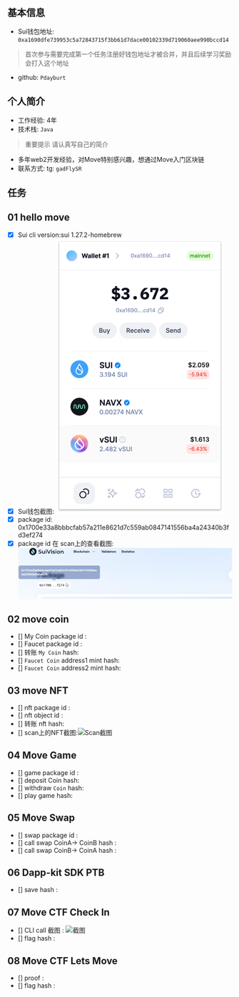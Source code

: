 ## 基本信息
- Sui钱包地址: `0xa1690dfe739953c5a72843715f3bb61d7dace00102339d719060aee990bccd14`
> 首次参与需要完成第一个任务注册好钱包地址才被合并，并且后续学习奖励会打入这个地址
- github: `Pdayburt`

## 个人简介
- 工作经验: 4年
- 技术栈: `Java` 
> 重要提示 请认真写自己的简介
- 多年web2开发经验，对Move特别感兴趣，想通过Move入门区块链
- 联系方式: tg: `gadFlySR` 

## 任务

##   01 hello move  
- [X] Sui cli version:sui 1.27.2-homebrew
- [X] Sui钱包截图: ![Sui钱包截图](./images/img.png)
- [x] package id: 0x1700e33a8bbbcfab57a211e8621d7c559ab0847141556ba4a24340b3fd3ef274
- [x] package id 在 scan上的查看截图:![Scan截图](./images/img_1.png)

##   02 move coin
- [] My Coin package id : 
- [] Faucet package id : 
- [] 转账 `My Coin` hash:
- [] `Faucet Coin` address1 mint hash:
- [] `Faucet Coin` address2 mint hash:

##   03 move NFT
- [] nft package id :
- [] nft object id : 
- [] 转账 nft  hash:
- [] scan上的NFT截图:![Scan截图](./images/你的图片地址)

##   04 Move Game
- [] game package id :
- [] deposit Coin hash:
- [] withdraw `Coin` hash:
- [] play game hash:

##   05 Move Swap
- [] swap package id :
- [] call swap CoinA-> CoinB  hash :
- [] call swap CoinB-> CoinA  hash :

##   06 Dapp-kit SDK PTB
- [] save hash :

##   07 Move CTF Check In
- [] CLI call 截图 : ![截图](./images/你的图片地址)
- [] flag hash :

##   08 Move CTF Lets Move
- [] proof : 
- [] flag hash :
